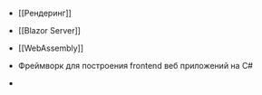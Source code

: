 - [[Рендеринг]]
- [[Blazor Server]]
- [[WebAssembly]]

- Фреймворк для построения frontend веб приложений на C#
- 